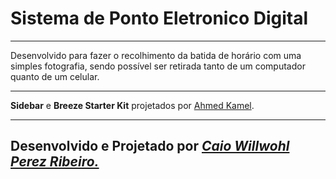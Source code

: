 # Sistema de Ponto Eletronico Digital

---

Desenvolvido para fazer o recolhimento da batida de horário com uma simples fotografia, sendo possível ser retirada tanto de um computador quanto de um celular.

---

**Sidebar** e **Breeze Starter Kit** projetados por [Ahmed Kamel](https://github.com/Kamona-WD).

---

## Desenvolvido e Projetado por [*Caio Willwohl Perez Ribeiro.*](https://www.linkedin.com/in/caio-willwohl-perez-ribeiro/)





